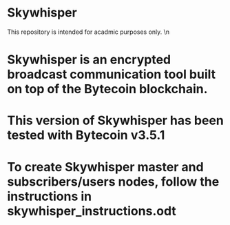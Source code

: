 # Skywhisper
This repository is intended for acadmic purposes only. \n
# Skywhisper is an encrypted broadcast communication tool built on top of the Bytecoin blockchain.
# This version of Skywhisper has been tested with Bytecoin v3.5.1
# To create Skywhisper master and subscribers/users nodes, follow the instructions in skywhisper_instructions.odt
